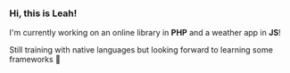 ### Hi, this is Leah!

I'm currently working on an online library in **PHP** and a weather app in **JS**!

Still training with native languages but looking forward to learning some frameworks 🛫
